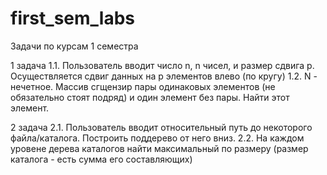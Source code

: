 # first_sem_labs
Задачи по курсам 1 семестра

1 задача
1.1. Пользователь вводит число n, n чисел, и размер сдвига p. Осуществляется сдвиг данных на p элементов влево (по кругу)
1.2. N - нечетное. Массив сгщензир пары одинаковых элементов (не обязательно стоят подряд) и один элемент без пары. Найти этот элемент. 


2 задача
2.1. Пользователь вводит относительный путь до некоторого файла/каталога. Построить поддерево от него вниз. 
2.2. На каждом уровене дерева каталогов найти максимальный по размеру (размер каталога - есть сумма его составляющих)

